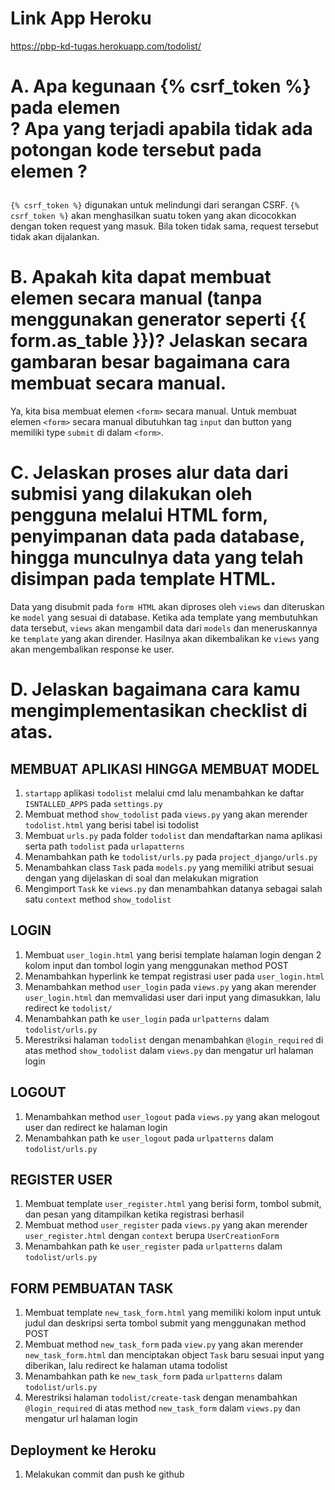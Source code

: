# Link App Heroku
https://pbp-kd-tugas.herokuapp.com/todolist/

# A. Apa kegunaan {% csrf_token %} pada elemen <form>? Apa yang terjadi apabila tidak ada potongan kode tersebut pada elemen <form>?
`{% csrf_token %}` digunakan untuk melindungi dari serangan CSRF. `{% csrf_token %}` akan menghasilkan suatu token yang akan dicocokkan dengan token request yang masuk. Bila token tidak sama, request tersebut tidak akan dijalankan. 

# B. Apakah kita dapat membuat elemen <form> secara manual (tanpa menggunakan generator seperti {{ form.as_table }})? Jelaskan secara gambaran besar bagaimana cara membuat <form> secara manual.
Ya, kita bisa membuat elemen `<form>` secara manual. Untuk membuat elemen `<form>` secara manual dibutuhkan tag `input` dan button yang memiliki type `submit` di dalam `<form>`.

# C. Jelaskan proses alur data dari submisi yang dilakukan oleh pengguna melalui HTML form, penyimpanan data pada database, hingga munculnya data yang telah disimpan pada template HTML.
Data yang disubmit pada `form HTML` akan diproses oleh `views` dan diteruskan ke `model` yang sesuai di database. Ketika ada template yang membutuhkan data tersebut, `views` akan mengambil data dari `models` dan meneruskannya ke `template` yang akan dirender. Hasilnya akan dikembalikan ke `views` yang akan mengembalikan response ke user.

# D. Jelaskan bagaimana cara kamu mengimplementasikan checklist di atas.

## MEMBUAT APLIKASI HINGGA MEMBUAT MODEL
1. `startapp` aplikasi `todolist` melalui cmd lalu menambahkan ke daftar `ISNTALLED_APPS` pada `settings.py`
2. Membuat method `show_todolist` pada `views.py` yang akan merender `todolist.html` yang berisi tabel isi todolist
3. Membuat `urls.py` pada folder `todolist` dan mendaftarkan nama aplikasi serta path `todolist` pada `urlapatterns`
4. Menambahkan path ke `todolist/urls.py` pada `project_django/urls.py`
5. Menambahkan class `Task` pada `models.py` yang memiliki atribut sesuai dengan yang dijelaskan di soal dan melakukan migration
6. Mengimport `Task` ke `views.py` dan menambahkan datanya sebagai salah satu `context` method `show_todolist`

## LOGIN
1. Membuat `user_login.html` yang berisi template halaman login dengan 2 kolom input dan tombol login yang menggunakan method POST
2. Menambahkan hyperlink ke tempat registrasi user pada `user_login.html`
3. Menambahkan method `user_login` pada `views.py` yang akan merender `user_login.html` dan memvalidasi user dari input yang dimasukkan, lalu redirect ke `todolist/`
4. Menambahkan path ke `user_login` pada `urlpatterns` dalam `todolist/urls.py` 
5. Merestriksi halaman `todolist` dengan menambahkan `@login_required` di atas method `show_todolist` dalam `views.py` dan mengatur url halaman login

## LOGOUT
1. Menambahkan method `user_logout` pada `views.py` yang akan melogout user dan redirect ke halaman login
2. Menambahkan path ke `user_logout` pada `urlpatterns` dalam `todolist/urls.py`

## REGISTER USER
1. Membuat template `user_register.html` yang berisi form, tombol submit, dan pesan yang ditampilkan ketika registrasi berhasil
2. Membuat method `user_register` pada `views.py` yang akan merender `user_register.html` dengan `context` berupa `UserCreationForm`
3. Menambahkan path ke `user_register` pada `urlpatterns` dalam `todolist/urls.py`


## FORM PEMBUATAN TASK
1. Membuat template `new_task_form.html` yang memiliki kolom input untuk judul dan deskripsi serta tombol submit yang menggunakan method POST
2. Membuat method `new_task_form` pada `view.py` yang akan merender `new_task_form.html` dan menciptakan  object `Task` baru sesuai input yang diberikan, lalu redirect ke halaman utama todolist
3. Menambahkan path ke `new_task_form` pada `urlpatterns` dalam `todolist/urls.py`
4. Merestriksi halaman `todolist/create-task` dengan menambahkan `@login_required` di atas method `new_task_form` dalam `views.py` dan mengatur url halaman login

## Deployment ke Heroku
1. Melakukan commit dan push ke github
